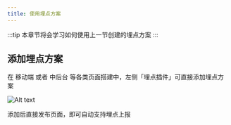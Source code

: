```yaml
---
title: 使用埋点方案
---
```


:::tip
本章节将会学习如何使用上一节创建的埋点方案
:::

## 添加埋点方案
在 移动端 或者 中后台 等各类页面搭建中，左侧「埋点插件」可直接添加埋点方案

![Alt text](img/image.png)

添加后直接发布页面，即可自动支持埋点上报